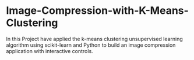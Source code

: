 # Image-Compression-with-K-Means-Clustering
In this Project have applied the k-means clustering unsupervised learning algorithm using scikit-learn and Python to build an image compression application with interactive controls.
